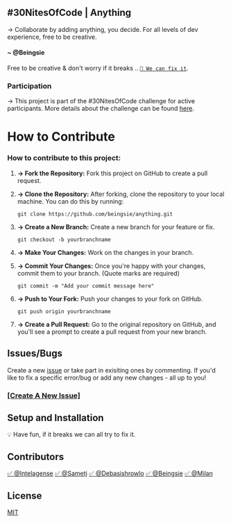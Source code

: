 
## #30NitesOfCode | Anything
→ Collaborate by adding anything, you decide. For all levels of dev experience, free to be creative.

#### ~ @Beingsie
Free to be creative & don't worry if it breaks ..
[`🔧 We can fix it`](https://github.com/beingsie/anything/issues).


### Participation
 → This project is part of the #30NitesOfCode challenge for active participants. More details about the challenge can be found [here](https://www.codedex.io/community/monthly-challenge/submission/IlRnoqAiAOA9qWcODWhO).

# How to Contribute
### How to contribute to this project:

1. **→ Fork the Repository:** Fork this project on GitHub to create a pull request.

2. **→ Clone the Repository:** After forking, clone the repository to your local machine. You can do this by running:
   ```
   git clone https://github.com/beingsie/anything.git
   ```
3. **→ Create a New Branch:** Create a new branch for your feature or fix.
   ```
   git checkout -b yourbranchname
   ```

4. **→ Make Your Changes:** Work on the changes in your branch.

5. **→ Commit Your Changes:** Once you're happy with your changes, commit them to your branch. (Quote marks are required)
   ```
   git commit -m "Add your commit message here"
   ```

6. **→ Push to Your Fork:** Push your changes to your fork on GitHub.
   ```
   git push origin yourbranchname
   ```

7. **→ Create a Pull Request:** Go to the original repository on GitHub, and you'll see a prompt to create a pull request from your new branch.

## Issues/Bugs
Create a new [issue](https://github.com/beingsie/anything/issues) or take part in exisiting ones by commenting. If you'd like to fix a specific error/bug or add any new changes - all up to you!

### [[Create A New Issue]](https://github.com/beingsie/anything/issues)

## Setup and Installation
💡 Have fun, if it breaks we can all try to fix it.


## Contributors
[✅ @Intelagense](https://github.com/intelagense)
[✅ @Sametj](https://github.com/sametj)
[✅ @Debasishrowlo](https://github.com/debasishrowlo)
[✅ @Beingsie](https://github.com/beingsie)
[✅ @Milan](https://github.com/MilanGrujicic)

## License
[MIT](https://github.com/beingsie/anything/blob/main/LICENSE)

